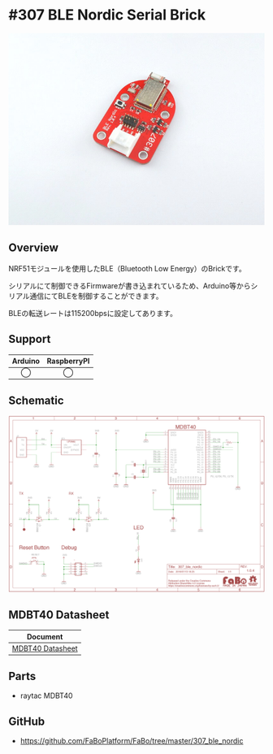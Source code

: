 # #307 BLE Nordic Serial Brick

![](./img/307_ble_nordic.jpg)
<!--COLORME-->

## Overview
NRF51モジュールを使用したBLE（Bluetooth Low Energy）のBrickです。

シリアルにて制御できるFirmwareが書き込まれているため、Arduino等からシリアル通信にてBLEを制御することができます。

BLEの転送レートは115200bpsに設定してあります。

## Support
|Arduino|RaspberryPI|
|:--:|:--:|
|◯|◯|

## Schematic
![](./img/307_ble_nordic_sch.png)

## MDBT40 Datasheet

|Document|
|--|
|[MDBT40 Datasheet](http://www.raytac.com/download/MDBT40/MDBT40%20spec-Version%20A4.pdf)|

## Parts
- raytac MDBT40

## GitHub
- https://github.com/FaBoPlatform/FaBo/tree/master/307_ble_nordic

